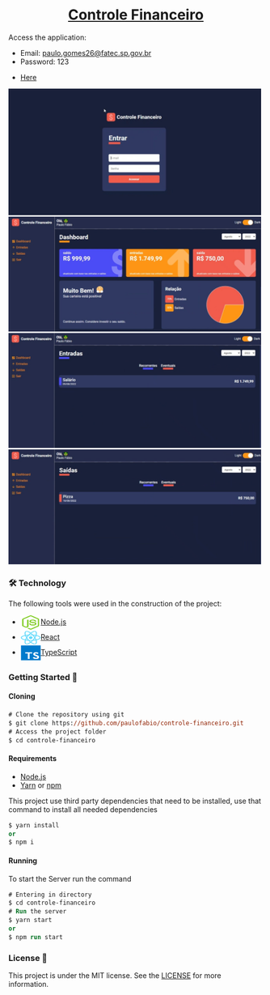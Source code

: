 <h1 align="center">
    <a href="#">Controle Financeiro</a>
</h1>

Access the application:



- Email: paulo.gomes26@fatec.sp.gov.br
- Password: 123

* [Here](http://localhost:3000/)

<img width="500" src=".github/Img01.jpg" />
<img width="500" src=".github/Img02.jpg" />
<img width="500" src=".github/Img03.jpg" />
<img width="500" src=".github/Img04.jpg" />

### 🛠 Technology

The following tools were used in the construction of the project:

- <img align="center" alt="Paulo-Ts" height="30" width="40" src="https://raw.githubusercontent.com/devicons/devicon/master/icons/nodejs/nodejs-original.svg">[Node.js](https://nodejs.org/en/)
- <img align="center" alt="Paulo-Ts" height="30" width="40" src="https://raw.githubusercontent.com/devicons/devicon/2ae2a900d2f041da66e950e4d48052658d850630/icons/react/react-original.svg">[React](https://pt-br.reactjs.org/)
- <img align="center" alt="Paulo-Ts" height="30" width="40" src="https://raw.githubusercontent.com/devicons/devicon/master/icons/typescript/typescript-plain.svg">[TypeScript](https://www.typescriptlang.org/)




### Getting Started 🚀

#### Cloning

```ps
# Clone the repository using git
$ git clone https://github.com/paulofabio/controle-financeiro.git
# Access the project folder
$ cd controle-financeiro
```

#### Requirements

- [Node.js](https://nodejs.org/en/)
- [Yarn](https://yarnpkg.com/) or [npm](https://www.npmjs.com/)

This project use third party dependencies that need to be installed, use that command to install all needed dependencies

```ps
$ yarn install
or
$ npm i
```

#### Running

To start the Server run the command

```ps
# Entering in directory
$ cd controle-financeiro
# Run the server
$ yarn start
or
$ npm run start
```

### License 📝

This project is under the MIT license. See the [LICENSE](https://github.com/paulofabio/controle-financeiro/blob/master/LICENSE) for more information.